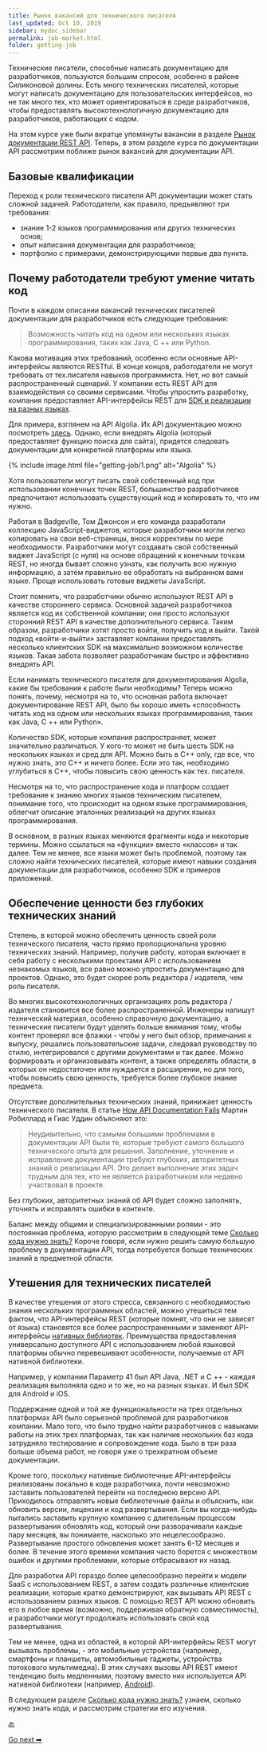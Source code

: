 ```yaml
---
title: Рынок вакансий для технического писателя
last_updated: Oct 10, 2019
sidebar: mydoc_sidebar
permalink: job-market.html
folder: getting-job
---
```


Технические писатели, способные написать документацию для разработчиков, пользуются большим спросом, особенно в районе Силиконовой долины. Есть много технических писателей, которые могут написать документацию для пользовательских интерфейсов, но не так много тех, кто может ориентироваться в среде разработчиков, чтобы предоставлять высокотехнологичную документацию для разработчиков, работающих с кодом.

На этом курсе уже были вкратце упомянуты вакансии в разделе [Рынок документации REST API](api-doc-market.html). Теперь, в этом разделе курса по документации API рассмотрим поближе рынок вакансий для документации API.

<a name="basic"></a>
## Базовые квалификации

Переход к роли технического писателя API документации может стать сложной задачей. Работодатели, как правило, предъявляют три требования:

- знание 1-2 языков программирования или других технических основ;
- опыт написания документации для разработчиков;
- портфолио с примерами, демонстрирующими первые два пункта.

<a name="readCode"></a>
## Почему работодатели требуют умение читать код

Почти в каждом описании вакансий технических писателей документации для разработчиков есть следующие требования:

> Возможность читать код на одном или нескольких языках программирования, таких как Java, C ++ или Python.

Какова мотивация этих требований, особенно если основные API-интерфейсы являются RESTful. В конце концов, работодатели не могут требовать от тех.писателя навыков программиста. Нет, но вот самый распространенный сценарий. У компании есть REST API для взаимодействия со своими сервисами. Чтобы упростить разработку, компания предоставляет API-интерфейсы REST для [SDK и реализации на разных языках](sdks-sample-apps.html).

Для примера, взглянем на API Algolia. Их API документацию можно посмотреть [здесь](https://www.algolia.com/doc/rest-api/search/). Однако, если внедрять Algolia (который предоставляет функцию поиска для сайта), придется следовать документации для конкретной платформы или языка.

{% include image.html file="getting-job/1.png" alt="Algolia" %}

Хотя пользователи могут писать свой собственный код при использовании конечных точек REST, большинство разработчиков предпочитают использовать существующий код и копировать то, что им нужно.

Работая в Badgeville, Том Джонсон и его команда  разработали коллекцию JavaScript-виджетов, которые разработчики могли легко копировать на свои веб-страницы, внося коррективы по мере необходимости. Разработчики могут создавать свой собственный виджет JavaScript (с нуля) на основе обращений к конечным точкам REST, но иногда бывает сложно узнать, как получить всю нужную информацию, а затем правильно ее обработать на выбранном вами языке. Проще использовать готовые виджеты JavaScript.

Стоит помнить, что разработчики обычно используют REST API в качестве стороннего сервиса. Основной задачей разработчиков является код их собственной компании; они просто используют сторонний REST API в качестве дополнительного сервиса. Таким образом, разработчики хотят просто войти, получить код и выйти. Такой подход «войти-и-выйти» заставляет компании предоставлять несколько клиентских SDK на максимально возможном количестве языков. Такая забота позволяет разработчикам быстро и эффективно внедрять API.

Если нанимать технического писателя для документирования Algolia, какие бы требования к работе были необходимы? Теперь можно понять, почему, несмотря на то, что основная работа включает документирование REST API, было бы хорошо иметь «способность читать код на одном или нескольких языках программирования, таких как Java, C ++ или Python».

Количество SDK, которые компания распространяет, может значительно различаться. У кого-то может не быть шесть SDK на нескольких языках и сред для API. Можно быть в C++ only, где все, что нужно знать, это C++ и ничего более. Если это так, необходимо углубиться в C++, чтобы повысить свою ценность как тех. писателя.

Несмотря на то, что распространение кода и платформ создает требование к знанию многих языков техническим писателем, понимание того, что происходит на одном языке программирования, облегчит описание эталонных реализаций на других языках программирования.

В основном, в разных языках меняются фрагменты кода и некоторые термины. Можно ссылаться на «функции» вместо «классов» и так далее. Тем не менее, все языки может быть проблемой, поэтому так сложно найти технических писателей, которые имеют навыки создания документации для разработчиков, особенно SDK и примеров приложений.

<a name="value"></a>
## Обеспечение ценности без глубоких технических знаний

Степень, в которой можно обеспечить ценность своей роли технического писателя, часто прямо пропорциональна уровню технических знаний. Например, получив работу, которая включает в себя работу с несколькими проектами API с использованием незнакомых языков, все равно можно упростить документацию для проектов. Однако, это будет скорее роль редактора / издателя, чем роль писателя.

Во многих высокотехнологичных организациях роль редактора / издателя становится все более распространенной. Инженеры напишут технический материал, особенно справочную документацию, а технические писатели будут уделять больше внимания тому, чтобы контент проверял все флажки - чтобы у него был обзор, примечания к выпуску, решались пользовательские задачи, следовал руководству по стилю, интегрировался с другими документами и так далее. Можно формировать и организовывать контент, а также определять области, в которых он недостаточен или нуждается в расширении, но для того, чтобы повысить свою ценность, требуется более глубокое знание предмета.

Отсутствие дополнительных технических знаний, принижает ценность технического писателя. В статье [How API Documentation Fails](https://ieeexplore.ieee.org/document/7140676) Мартин Робиллард и Гиас Уддин объясняют это:

> Неудивительно, что самыми большими проблемами в документации API были те, которые требуют самого большого технического опыта для решения. Заполнение, уточнение и исправление документации требуют глубоких, авторитетных знаний о реализации API. Это делает выполнение этих задач трудным для тех, кто не является разработчиком или недавно участвовал в проекте.

Без глубоких, авторитетных знаний об API будет сложно заполнять, уточнять и исправлять ошибки в контенте.

Баланс между общими и специализированными ролями - это постоянная проблема, которую рассмотрим в следующей теме [Сколько кода нужно знать?](how-much-code-to-know.html) Короче говоря, если нужно решить самую большую проблему в документации API, тогда потребуется больше технических знаний в предметной области.

<a name="consolations"></a>
## Утешения для технических писателей

В качестве утешения от этого стресса, связанного с необходимостью знания нескольких программных областей, можно утешиться тем фактом, что API-интерфейсы REST (которые помнят, что они не зависят от языка) становятся все более распространенными и заменяют API-интерфейсы [нативных библиотек](Overview-of-library.html). Преимущества предоставления универсально доступного API с использованием любой языковой платформы обычно перевешивают особенности, получаемые от API нативной библиотеки.

Например, у компании Параметр 41 был API Java, .NET и C ++ - каждая реализация выполняла одно и то же, но на разных языках. И был SDK для Android и iOS.

Поддержание одной и той же функциональности на трех отдельных платформах API было серьезной проблемой для разработчиков компании. Мало того, что было трудно найти разработчиков с навыками работы на этих трех платформах, так как наличие нескольких баз кода затрудняло тестирование и сопровождение кода. Было в три раза больше объема работ, не говоря уже о трехкратном объеме документации.

Кроме того, поскольку нативные библиотечные API-интерфейсы реализованы локально в коде разработчика, почти невозможно заставить пользователей перейти на последнюю версию API. Приходилось отправлять новые библиотечные файлы и объяснить, как обновить версии, лицензии и код развертывания. Если вы когда-нибудь пытались заставить крупную компанию с длительным процессом развертывания обновлять код, который они разворачивали каждые пару месяцев, вы понимаете, насколько это нецелесообразно. Развертывание простого обновления может занять 6-12 месяцев и более. В течение этого времени компания часто борется с множеством ошибок и другими проблемами, которые отбрасывают их назад.

Для разработки API гораздо более целесообразно перейти к модели SaaS с использованием REST, а затем создать различные клиентские реализации, которые кратко демонстрируют, как вызывать API REST с использованием разных языков. С помощью REST API можно обновить его в любое время (возможно, поддерживая обратную совместимость), и разработчики могут продолжать использовать свой код развертывания.

Тем не менее, одна из областей, в которой API-интерфейсы REST могут вызывать проблемы, - это мобильные устройства (например, смартфоны и планшеты, автомобильные гаджеты, устройства потокового мультимедиа). В этих случаях вызовы API REST имеют тенденцию быть медленными, поэтому вместо них используется API нативной библиотеки (например, [Android](https://developer.android.com/)).

В следующем разделе [Сколько кода нужно знать?](how-much-code-to-know.html) узнаем, сколько нужно знать кода, и рассмотрим стратегии его изучения.

[🔙](about-eigth-module.html)

[Go next ➡](how-much-code-to-know.html)
